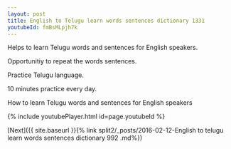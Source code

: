 ```yaml
---
layout: post
title: English to Telugu learn words sentences dictionary 1331 
youtubeId: fmBsMLpjh7k
---
```

 
 
Helps to learn Telugu words and sentences for English speakers.

Opportunitiy to repeat the words sentences. 

Practice Telugu language. 
 
10 minutes practice every day. 
 
How to learn Telugu words and sentences for English speakers 
 
{% include youtubePlayer.html id=page.youtubeId %}
 
 
[Next]({{ site.baseurl }}{% link  split2/_posts/2016-02-12-English to telugu learn words sentences dictionary 992 .md%})
 
